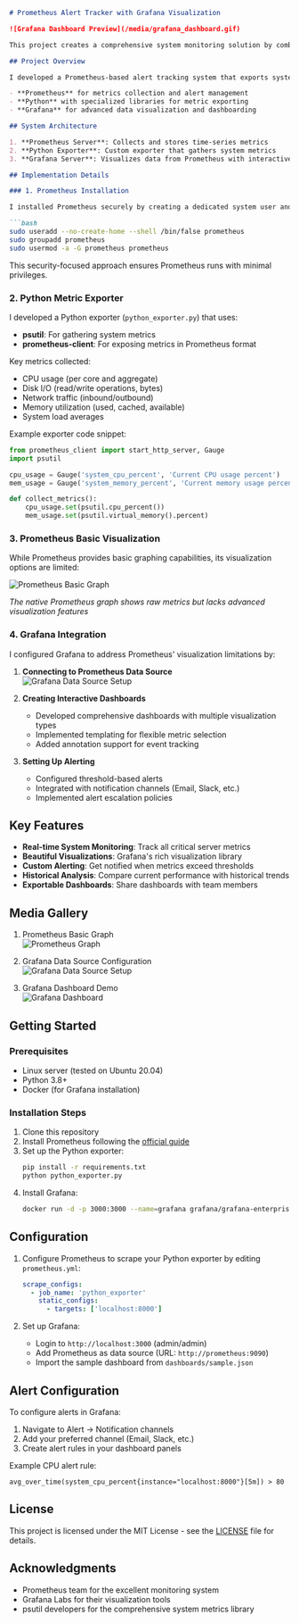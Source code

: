 

```markdown
# Prometheus Alert Tracker with Grafana Visualization

![Grafana Dashboard Preview](/media/grafana_dashboard.gif)

This project creates a comprehensive system monitoring solution by combining Prometheus metrics collection with Grafana's powerful visualization capabilities. The system tracks vital server metrics, triggers alerts when thresholds are exceeded, and presents the data through interactive dashboards.

## Project Overview

I developed a Prometheus-based alert tracking system that exports system metrics to Grafana for creating complex, visually appealing visualizations. The solution combines:

- **Prometheus** for metrics collection and alert management
- **Python** with specialized libraries for metric exporting
- **Grafana** for advanced data visualization and dashboarding

## System Architecture

1. **Prometheus Server**: Collects and stores time-series metrics
2. **Python Exporter**: Custom exporter that gathers system metrics
3. **Grafana Server**: Visualizes data from Prometheus with interactive dashboards

## Implementation Details

### 1. Prometheus Installation

I installed Prometheus securely by creating a dedicated system user and group:

```bash
sudo useradd --no-create-home --shell /bin/false prometheus
sudo groupadd prometheus
sudo usermod -a -G prometheus prometheus
```

This security-focused approach ensures Prometheus runs with minimal privileges.

### 2. Python Metric Exporter

I developed a Python exporter (`python_exporter.py`) that uses:

- **psutil**: For gathering system metrics
- **prometheus-client**: For exposing metrics in Prometheus format

Key metrics collected:
- CPU usage (per core and aggregate)
- Disk I/O (read/write operations, bytes)
- Network traffic (inbound/outbound)
- Memory utilization (used, cached, available)
- System load averages

Example exporter code snippet:
```python
from prometheus_client import start_http_server, Gauge
import psutil

cpu_usage = Gauge('system_cpu_percent', 'Current CPU usage percent')
mem_usage = Gauge('system_memory_percent', 'Current memory usage percent')

def collect_metrics():
    cpu_usage.set(psutil.cpu_percent())
    mem_usage.set(psutil.virtual_memory().percent)
```

### 3. Prometheus Basic Visualization

While Prometheus provides basic graphing capabilities, its visualization options are limited:

![Prometheus Basic Graph](/media/prometheus_graph.png)

*The native Prometheus graph shows raw metrics but lacks advanced visualization features*

### 4. Grafana Integration

I configured Grafana to address Prometheus' visualization limitations by:

1. **Connecting to Prometheus Data Source**  
   ![Grafana Data Source Setup](/media/grafana_prometheus_data_source_setup.png)

2. **Creating Interactive Dashboards**  
   - Developed comprehensive dashboards with multiple visualization types
   - Implemented templating for flexible metric selection
   - Added annotation support for event tracking

3. **Setting Up Alerting**  
   - Configured threshold-based alerts
   - Integrated with notification channels (Email, Slack, etc.)
   - Implemented alert escalation policies

## Key Features

- **Real-time System Monitoring**: Track all critical server metrics
- **Beautiful Visualizations**: Grafana's rich visualization library
- **Custom Alerting**: Get notified when metrics exceed thresholds
- **Historical Analysis**: Compare current performance with historical trends
- **Exportable Dashboards**: Share dashboards with team members

## Media Gallery

1. Prometheus Basic Graph  
   ![Prometheus Graph](/media/prometheus_graph.png)

2. Grafana Data Source Configuration  
   ![Grafana Data Source Setup](/media/grafana_prometheus_data_source_setup.png)

3. Grafana Dashboard Demo  
   ![Grafana Dashboard](/media/grafana_dashboard.gif)

## Getting Started

### Prerequisites
- Linux server (tested on Ubuntu 20.04)
- Python 3.8+
- Docker (for Grafana installation)

### Installation Steps
1. Clone this repository
2. Install Prometheus following the [official guide](https://prometheus.io/docs/prometheus/latest/installation/)
3. Set up the Python exporter:
   ```bash
   pip install -r requirements.txt
   python python_exporter.py
   ```
4. Install Grafana:
   ```bash
   docker run -d -p 3000:3000 --name=grafana grafana/grafana-enterprise
   ```

## Configuration

1. Configure Prometheus to scrape your Python exporter by editing `prometheus.yml`:
   ```yaml
   scrape_configs:
     - job_name: 'python_exporter'
       static_configs:
         - targets: ['localhost:8000']
   ```

2. Set up Grafana:
   - Login to `http://localhost:3000` (admin/admin)
   - Add Prometheus as data source (URL: `http://prometheus:9090`)
   - Import the sample dashboard from `dashboards/sample.json`

## Alert Configuration

To configure alerts in Grafana:
1. Navigate to Alert -> Notification channels
2. Add your preferred channel (Email, Slack, etc.)
3. Create alert rules in your dashboard panels

Example CPU alert rule:
```
avg_over_time(system_cpu_percent{instance="localhost:8000"}[5m]) > 80
```

## License

This project is licensed under the MIT License - see the [LICENSE](LICENSE) file for details.

## Acknowledgments

- Prometheus team for the excellent monitoring system
- Grafana Labs for their visualization tools
- psutil developers for the comprehensive system metrics library
```

